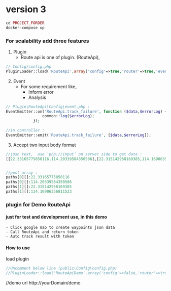 # version 3

```php
cd PROJECT_FORDER
docker-compose up
```





### For scalability add three features
  1. Plugin
		- Route api is one of plugin. (RouteApi),
```php
// Config/config.php
PluginLoader::load('RouteApi',array('config'=>true,'router'=>true,'event'=>true));
```
  2. Event
		- For some requirement like,
			- Inform error
			- Analysis
```php
// Plugin\RouteApi\Config\event.php :
EventEmitter::on('RouteApi.track_failure', function ($data,$errorLog) {
				common::log($errorLog);
			});
      
//in controller :
EventEmitter::emit('RouteApi.track_failure', [$data,$errorLog]);
```
  3. Accept two input body format
```php
//josn text,  use `php://input` on server side to get data :
[[22.33165775850116,114.20339584350586],[22.315142958169385,114.16906356811523]]


//post array :
paths[0][]:22.33165775850116
paths[0][]:114.20339584350586
paths[1][]:22.315142958169385
paths[1][]:114.16906356811523
```
	
	
	
	
### plugin for Demo RouteApi
#### just for test and development use, in this demo
```
- Click google map to create waypoints json data
- Call RouteApi and return token
- Auto track result with token
```
		
#### How to use
load plugin
```php
//Uncomment below line (public\Config\config.php)
//PluginLoader::load('RouteApiDemo',array('config'=>false,'router'=>true,'event'=>false));

```
//demo url
http://yourDomain/demo

